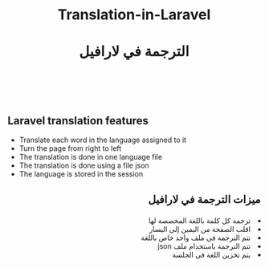 # <p align="center" > Translation-in-Laravel </p>
# <p align="center"> الترجمة في لارافيل </p>



<br><br><br>

## Laravel translation features
- Translate each word in the language assigned to it
- Turn the page from right to left
- The translation is done in one language file
- The translation is done using a file json
- The language is stored in the session


## <p align="right"> ميزات الترجمة في لارافيل   </p>
<li dir="rtl" align="right"> ترجمة كل كلمة باللغة المخصصة لها </li>
<li dir="rtl" align="right"> اقلب الصفحة من اليمين إلى اليسار </li>
<li dir="rtl" align="right"> تتم الترجمة في ملف واحد خاص باللغة </li>
<li dir="rtl" align="right"> تتم الترجمة باستخدام ملف json </li>
<li dir="rtl" align="right"> يتم تخزين اللغة في الجلسة </li>
<!-- <p align="right"> right </p> -->
<!-- <p align="center"> right </p> -->
